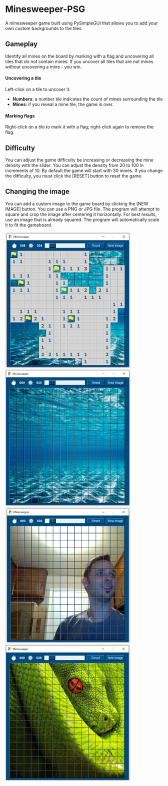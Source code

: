 # Minesweeper-PSG
 A minesweeper game built using PySimpleGUI that allows you to add your own custom backgrounds to the tiles.

## Gameplay
Identify all mines on the board by marking with a flag and uncovering all tiles that do not contain mines. If you uncover all tiles that are not mines without uncovering a mine - you win.

#### Uncovering a tile
Left-click on a tile to uncover it.
- **Numbers**: a number tile indicates the count of mines surrounding the tile
- **Mines**: if you reveal a mine tile, the game is over.

#### Marking flags
Right-click on a tile to mark it with a flag; right-click again to remove the flag.

## Difficulty
You can adjust the game difficulty be increasing or decreasing the mine density with the slider. You can adjust the density from 20 to 100 in increments of 10. By default the game will start with 30 mines. If you change the difficulty, you must click the \[RESET\] button to reset the game.

## Changing the image
You can add a custom image to the game board by clicking the \[NEW IMAGE\] button. You can use a PNG or JPG file. The program will attempt to square and crop the image after centering it horizontally. For best results, use an image that is already squared. The program will automatically scale it to fit the gameboard.

<span>
<img src="https://github.com/israel-dryer/Minesweeper-PSG/blob/master/examples/example1.png" width="400" />
<img src="https://github.com/israel-dryer/Minesweeper-PSG/blob/master/examples/example2.png" width="400" />
<img src="https://github.com/israel-dryer/Minesweeper-PSG/blob/master/examples/example4.png" width="400" />
<img src="https://github.com/israel-dryer/Minesweeper-PSG/blob/master/examples/example5.png" width="400" />
 </span>
